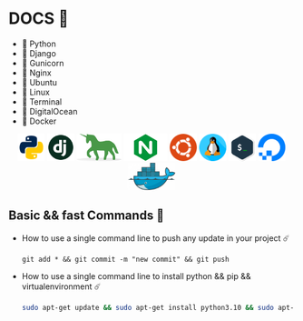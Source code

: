 # DOCS 🚀
 - 💙 Python
 - 💙 Django 
 - 💙 Gunicorn 
 - 💙 Nginx 
 - 💙 Ubuntu
 - 💙 Linux
 - 💙 Terminal
 - 💙 DigitalOcean
 - 💙 Docker

<p align="center">
  <code><img height="48" src="./pictures/python.png"      /></code>
  <code><img height="48" src="./pictures/django.png"      /></code>
  <code><img height="48" src="./pictures/gunicorn.png"    /></code>
  <code><img height="48" src="./pictures/nginx.png"       /></code> 
  <code><img height="48" src="./pictures/ubuntu.png"      /></code> 
  <code><img height="48" src="./pictures/linux.png"       /></code>
  <code><img height="48" src="./pictures/terminal.png"    /></code>
  <code><img height="48" src="./pictures/digitalocean.png"/></code>
  <code><img height="48" src="./pictures/docker.png"      /></code>
</p>

## Basic && fast Commands 🙂

 - How to use a single command line to push any update in your project ☄️
   
   ```git
   git add * && git commit -m "new commit" && git push
   ```
 - How to use a single command line to install python && pip && virtualenvironment  ☄️

   ``` sh 
   sudo apt-get update && sudo apt-get install python3.10 && sudo apt-get install python3-pip && sudo apt install python3-virtualenv
   ```   

